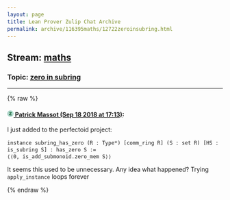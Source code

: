 ```yaml
---
layout: page
title: Lean Prover Zulip Chat Archive 
permalink: archive/116395maths/12722zeroinsubring.html
---
```


## Stream: [maths](index.html)
### Topic: [zero in subring](12722zeroinsubring.html)

---


{% raw %}
#### [![Click to go to Zulip](../../assets/img/zulip2.png) Patrick Massot (Sep 18 2018 at 17:13)](https://leanprover.zulipchat.com/#narrow/stream/116395-maths/topic/zero%20in%20subring/near/134172339):
I just added to the perfectoid project:
```lean
instance subring_has_zero (R : Type*) [comm_ring R] (S : set R) [HS : is_subring S] : has_zero S :=
⟨⟨0, is_add_submonoid.zero_mem S⟩⟩
```
It seems this used to be unnecessary. Any idea what happened? Trying `apply_instance` loops forever


{% endraw %}
